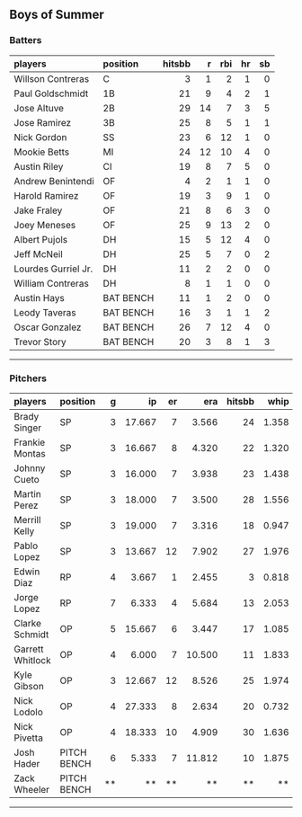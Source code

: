 ## Boys of Summer

### Batters

 
|players             |position  | hitsbb|  r| rbi| hr| sb| 
|:-------------------|:---------|------:|--:|---:|--:|--:| 
|Willson Contreras   |C         |      3|  1|   2|  1|  0| 
|Paul Goldschmidt    |1B        |     21|  9|   4|  2|  1| 
|Jose Altuve         |2B        |     29| 14|   7|  3|  5| 
|Jose Ramirez        |3B        |     25|  8|   5|  1|  1| 
|Nick Gordon         |SS        |     23|  6|  12|  1|  0| 
|Mookie Betts        |MI        |     24| 12|  10|  4|  0| 
|Austin Riley        |CI        |     19|  8|   7|  5|  0| 
|Andrew Benintendi   |OF        |      4|  2|   1|  1|  0| 
|Harold Ramirez      |OF        |     19|  3|   9|  1|  0| 
|Jake Fraley         |OF        |     21|  8|   6|  3|  0| 
|Joey Meneses        |OF        |     25|  9|  13|  2|  0| 
|Albert Pujols       |DH        |     15|  5|  12|  4|  0| 
|Jeff McNeil         |DH        |     25|  5|   7|  0|  2| 
|Lourdes Gurriel Jr. |DH        |     11|  2|   2|  0|  0| 
|William Contreras   |DH        |      8|  1|   1|  0|  0| 
|Austin Hays         |BAT BENCH |     11|  1|   2|  0|  0| 
|Leody Taveras       |BAT BENCH |     16|  3|   1|  1|  2| 
|Oscar Gonzalez      |BAT BENCH |     26|  7|  12|  4|  0| 
|Trevor Story        |BAT BENCH |     20|  3|   8|  1|  3| 


* * *

### Pitchers

 
|players          |position    |  g|     ip| er|    era| hitsbb|  whip| so|  w| sv| 
|:----------------|:-----------|--:|------:|--:|------:|------:|-----:|--:|--:|--:| 
|Brady Singer     |SP          |  3| 17.667|  7|  3.566|     24| 1.358| 11|  1|  0| 
|Frankie Montas   |SP          |  3| 16.667|  8|  4.320|     22| 1.320| 17|  1|  0| 
|Johnny Cueto     |SP          |  3| 16.000|  7|  3.938|     23| 1.438| 11|  1|  0| 
|Martin Perez     |SP          |  3| 18.000|  7|  3.500|     28| 1.556| 17|  1|  0| 
|Merrill Kelly    |SP          |  3| 19.000|  7|  3.316|     18| 0.947| 20|  1|  0| 
|Pablo Lopez      |SP          |  3| 13.667| 12|  7.902|     27| 1.976| 15|  0|  0| 
|Edwin Diaz       |RP          |  4|  3.667|  1|  2.455|      3| 0.818|  6|  0|  1| 
|Jorge Lopez      |RP          |  7|  6.333|  4|  5.684|     13| 2.053|  5|  0|  1| 
|Clarke Schmidt   |OP          |  5| 15.667|  6|  3.447|     17| 1.085| 18|  0|  0| 
|Garrett Whitlock |OP          |  4|  6.000|  7| 10.500|     11| 1.833|  9|  0|  0| 
|Kyle Gibson      |OP          |  3| 12.667| 12|  8.526|     25| 1.974| 11|  1|  0| 
|Nick Lodolo      |OP          |  4| 27.333|  8|  2.634|     20| 0.732| 36|  1|  0| 
|Nick Pivetta     |OP          |  4| 18.333| 10|  4.909|     30| 1.636| 14|  0|  0| 
|Josh Hader       |PITCH BENCH |  6|  5.333|  7| 11.812|     10| 1.875|  7|  0|  3| 
|Zack Wheeler     |PITCH BENCH | **|     **| **|     **|     **|    **| **| **| **| 


* * *


